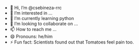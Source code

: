 - 👋 Hi, I’m @csebineza-rrc
- 👀 I’m interested in ...
- 🌱 I’m currently learning python
- 💞️ I’m looking to collaborate on ...
- 📫 How to reach me ...
- 😄 Pronouns: he/him
- ⚡ Fun fact: Scientists found out that Tomatoes feel pain too.

<!---
csebineza-rrc/csebineza-rrc is a ✨ special ✨ repository because its `README.md` (this file) appears on your GitHub profile.
You can click the Preview link to take a look at your changes.
--->
